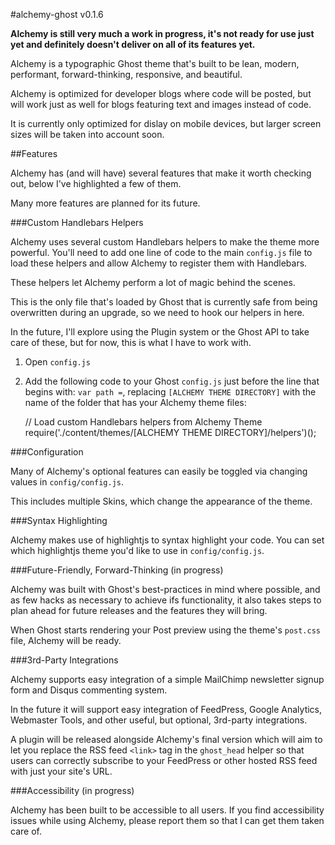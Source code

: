 #alchemy-ghost v0.1.6

**Alchemy is still very much a work in progress, it's not ready for use just yet and definitely doesn't deliver on all of its features yet.**

Alchemy is a typographic Ghost theme that's built to be lean, modern, performant, forward-thinking, responsive, and beautiful.

Alchemy is optimized for developer blogs where code will be posted, but will work just as well for blogs featuring text and images instead of code.

It is currently only optimized for dislay on mobile devices, but larger screen sizes will be taken into account soon.

##Features

Alchemy has (and will have) several features that make it worth checking out, below I've highlighted a few of them.

Many more features are planned for its future.

###Custom Handlebars Helpers

Alchemy uses several custom Handlebars helpers to make the theme more powerful. You'll need to add one line of code to the main `config.js` file to load these helpers and allow Alchemy to register them with Handlebars.

These helpers let Alchemy perform a lot of magic behind the scenes.

This is the only file that's loaded by Ghost that is currently safe from being overwritten during an upgrade, so we need to hook our helpers in here.

In the future, I'll explore using the Plugin system or the Ghost API to take care of these, but for now, this is what I have to work with.

1. Open `config.js`
2. Add the following code to your Ghost `config.js` just before the line that begins with:  `var path =`, replacing `[ALCHEMY THEME DIRECTORY]` with the name of the folder that has your Alchemy theme files:

    // Load custom Handlebars helpers from Alchemy Theme
    require('./content/themes/[ALCHEMY THEME DIRECTORY]/helpers')();

###Configuration

Many of Alchemy's optional features can easily be toggled via changing values in `config/config.js`.

This includes multiple Skins, which change the appearance of the theme.

###Syntax Highlighting

Alchemy makes use of highlightjs to syntax highlight your code. You can set which highlightjs theme you'd like to use in `config/config.js`.

###Future-Friendly, Forward-Thinking (in progress)

Alchemy was built with Ghost's best-practices in mind where possible, and as few hacks as necessary to achieve ifs functionality, it also takes steps to plan ahead for future releases and the features they will bring.

When Ghost starts rendering your Post preview using the theme's `post.css` file, Alchemy will be ready.

###3rd-Party Integrations

Alchemy supports easy integration of a simple MailChimp newsletter signup form and Disqus commenting system.

In the future it will support easy integration of FeedPress, Google Analytics, Webmaster Tools, and other useful, but optional, 3rd-party integrations.

A plugin will be released alongside Alchemy's final version which will aim to let you replace the RSS feed `<link>` tag in the `ghost_head` helper so that users can correctly subscribe to your FeedPress or other hosted RSS feed with just your site's URL.

###Accessibility (in progress)

Alchemy has been built to be accessible to all users. If you find accessibility issues while using Alchemy, please report them so that I can get them taken care of.
